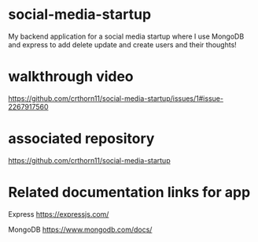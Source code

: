 # social-media-startup
My backend application for a social media startup where I use MongoDB and express to add delete update and create users and their thoughts!

# walkthrough video
https://github.com/crthorn11/social-media-startup/issues/1#issue-2267917560

# associated repository
https://github.com/crthorn11/social-media-startup


# Related documentation links for app
Express
https://expressjs.com/

MongoDB
https://www.mongodb.com/docs/